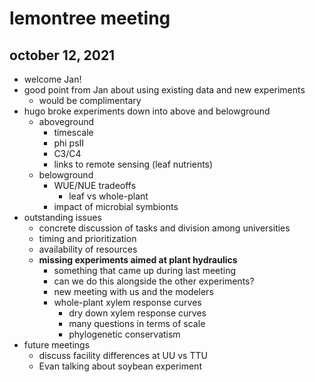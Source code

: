 # lemontree meeting
## october 12, 2021

- welcome Jan!
- good point from Jan about using existing data and new experiments
	- would be complimentary
- hugo broke experiments down into above and belowground
	- aboveground
		- timescale
		- phi psII
		- C3/C4
		- links to remote sensing (leaf nutrients)
	- belowground
		- WUE/NUE tradeoffs
			- leaf vs whole-plant
		- impact of microbial symbionts
- outstanding issues
	- concrete discussion of tasks and division among universities
	- timing and prioritization
	- availability of resources
	- **missing experiments aimed at plant hydraulics**
		- something that came up during last meeting
		- can we do this alongside the other experiments?
		- new meeting with us and the modelers
		- whole-plant xylem response curves
			- dry down xylem response curves
			- many questions in terms of scale
			- phylogenetic conservatism
- future meetings
	- discuss facility differences at UU vs TTU
	- Evan talking about soybean experiment
	
